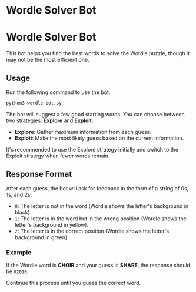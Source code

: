 # Wordle Solver Bot
# Wordle Solver Bot

This bot helps you find the best words to solve the Wordle puzzle, though it may not be the most efficient one.

## Usage

Run the following command to use the bot:

```bash
python3 wordle-bot.py
```

The bot will suggest a few good starting words. You can choose between two strategies: **Explore** and **Exploit**.

- **Explore**: Gather maximum information from each guess.
- **Exploit**: Make the most likely guess based on the current information.

It's recommended to use the Explore strategy initially and switch to the Exploit strategy when fewer words remain.

## Response Format

After each guess, the bot will ask for feedback in the form of a string of 0s, 1s, and 2s:

- `0`: The letter is not in the word (Wordle shows the letter's background in black).
- `1`: The letter is in the word but in the wrong position (Wordle shows the letter's background in yellow).
- `2`: The letter is in the correct position (Wordle shows the letter's background in green).

### Example

If the Wordle word is **CHOIR** and your guess is **SHARE**, the response should be `02010`.

Continue this process until you guess the correct word.
